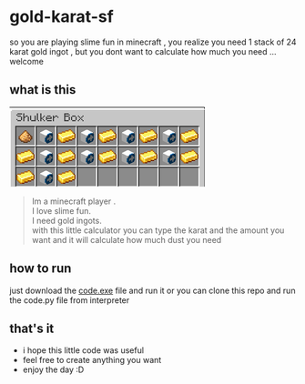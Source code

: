 # gold-karat-sf
so you are playing slime fun in minecraft , you realize you need 1 stack of 24 karat gold ingot , but you dont want to calculate how much you need ... welcome
## what is this
![pic](https://raw.githubusercontent.com/amirsamgoharpay/gold-karat-sf/main/gold.png)  
> Im a minecraft player .  
> I love slime fun.  
> I need gold ingots.  
with this little calculator you can type the karat and the amount you want and it will calculate how much dust you need
## how to run
just download the [code.exe](https://github.com/amirsamgoharpay/gold-karat-sf/raw/main/code.exe) file and run it
or you can clone this repo and run the code.py file from interpreter
## that's it
- i hope this little code was useful
- feel free to create anything you want
- enjoy the day :D
